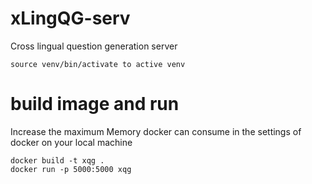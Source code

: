 # xLingQG-serv
Cross lingual question generation server
```
source venv/bin/activate to active venv
```

# build image and run 
Increase the maximum Memory docker can consume in the settings of docker on your local machine
````
docker build -t xqg .
docker run -p 5000:5000 xqg
````
